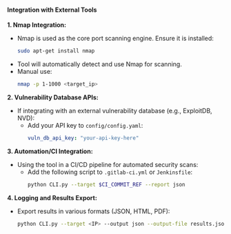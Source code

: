 #### **Integration with External Tools**

**1. Nmap Integration:**
   - Nmap is used as the core port scanning engine. Ensure it is installed:
     ```bash
     sudo apt-get install nmap
     ```
   - Tool will automatically detect and use Nmap for scanning.
   - Manual use:
     ```bash
     nmap -p 1-1000 <target_ip>
     ```

**2. Vulnerability Database APIs:**
   - If integrating with an external vulnerability database (e.g., ExploitDB, NVD):
     - Add your API key to `config/config.yaml`:
       ```yaml
       vuln_db_api_key: "your-api-key-here"
       ```

**3. Automation/CI Integration:**
   - Using the tool in a CI/CD pipeline for automated security scans:
     - Add the following script to `.gitlab-ci.yml` or `Jenkinsfile`:
       ```bash
       python CLI.py --target $CI_COMMIT_REF --report json
       ```

**4. Logging and Results Export:**
   - Export results in various formats (JSON, HTML, PDF):
     ```bash
     python CLI.py --target <IP> --output json --output-file results.json
     ```
